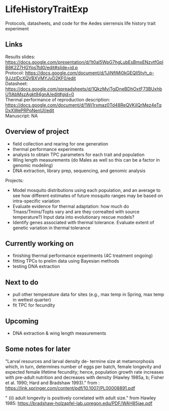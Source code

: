 # LifeHistoryTraitExp
Protocols, datasheets, and code for the Aedes sierrensis life history trait experiment 

## Links ##
Results slides: https://docs.google.com/presentation/d/1t0al5WpG7hgLubEsBmxENzvtfGpIB8K2Z7HGYpsTtd0/edit#slide=id.p   
Protocol: https://docs.google.com/document/d/1JiNfjMi0kGEQll5tvh_p-9JJzIDcXQVBXVMYJyD2KF0/edit   
Datasheet: https://docs.google.com/spreadsheets/d/1QkzMyjTgjDneBDhOxtF73BUxhbU1lAbMszAgkt94gnA/edit#gid=0   
Thermal performance of reproduction description: https://docs.google.com/document/d/1Wj1rxmaz0Td48ReQVKilQrMez4eTqDxXWePRPqNenUI/edit   
Manuscript: NA   

## Overview of project ##

- field collection and rearing for one generation
- thermal performance experiments 
- analysis to obtain TPC parameters for each trait and population
- Wing length measurements (do Males as well so this can be a factor in genomic modeling)
- DNA extraction, library prep, sequencing, and genomic analysis 


Projects:
- Model mosquito distributions using each population, and an average to see how different estimates of future mosquito ranges may be based on intra-specific variation
- Evaluate evidence for thermal adaptation: how much do Tmaxs/Tmins/Topts vary and are they correalted with source temperature?) Input data into evolutionary rescue models?
- Identify genes associated with thermal tolerance. Evaluate extent of genetic variation in thermal tolerance

## Currently working on ##
- finishing thermal performance experiments (4C treatment ongoing)
- fitting TPCs to prelim data using Bayesian methods
- testing DNA extraction

## Next to do ##
- pull other temperature data for sites (e.g., max temp in Spring, max temp in wettest quarter)
- fit TPC for fecundity

## Upcoming ##
- DNA extraction & wing length measurements

 ## Some notes for later ##
"Larval resources and larval density de- termine size at metamorphosis which, in turn, determines number of eggs per batch, female longevity and expected female lifetime fecundity; hence, population growth rate increases with pre-adult nutrition and decreases with density (Hawley 1985a, b; Fisher et al. 1990; Hard and Bradshaw 1993)." from : https://link.springer.com/content/pdf/10.1007/PL00008891.pdf

 " (ii) adult longevity is positively correlated with adult size." from Hawley 1985: https://bradshaw-holzapfel-lab.uoregon.edu/PDF/WAH85jae.pdf
 
